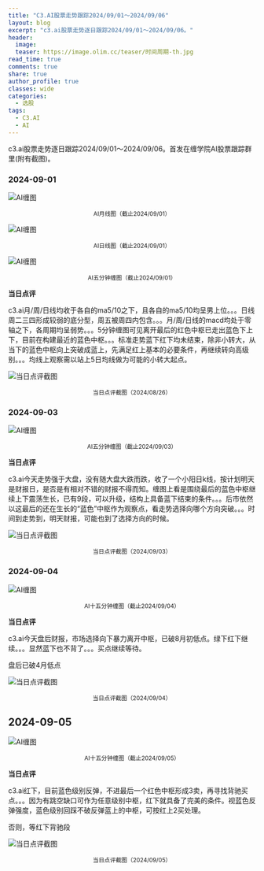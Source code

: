 ```yaml
---
title: "C3.AI股票走势跟踪2024/09/01～2024/09/06"
layout: blog
excerpt: "c3.ai股票走势逐日跟踪2024/09/01～2024/09/06。"
header:
  image: 
  teaser: https://image.olim.cc/teaser/时间周期-th.jpg
read_time: true
comments: true
share: true
author_profile: true
classes: wide
categories:
  - 选股
tags:
  - C3.AI
  - AI
---
```


c3.ai股票走势逐日跟踪2024/09/01～2024/09/06。首发在缠学院AI股票跟踪群里(附有截图)。

### 2024-09-01

![AI缠图](https://image.olim.cc/2024b/AI-20240901-m-j.png)
<small><center>AI月线图（截止2024/09/01）</center></small>

![AI缠图](https://image.olim.cc/2024b/AI-20240901-m5-c.png)
<small><center>AI日线图（截止2024/09/01）</center></small>

![AI缠图](https://image.olim.cc/2024b/AI-20240901-m5-c.png)
<small><center>AI五分钟缠图（截止2024/09/01）</center></small>

**当日点评**

c3.ai月/周/日线均收于各自的ma5/10之下，且各自的ma5/10均呈男上位。。。日线周二三四形成较弱的底分型，周五被周四内包含。。。月/周/日线的macd均处于零轴之下，各周期均呈弱势。。。5分钟缠图可见离开最后的红色中枢已走出蓝色下上下，目前在构建最近的蓝色中枢。。。标准走势蓝下红下均未结束，除非小转大，从当下的蓝色中枢向上突破成蓝上，先满足红上基本的必要条件，再继续转向高级别。。。均线上观察需以站上5日均线做为可能的小转大起点。

![当日点评截图](https://image.olim.cc/2024b/AI-20240901-comments-1.jpg)
<small><center>当日点评截图（2024/08/26）</center></small>

### 2024-09-03

![AI缠图](https://image.olim.cc/2024b/AI-20240903-m5-c.png)
<small><center>AI五分钟缠图（截止2024/09/03）</center></small>

**当日点评**

c3.ai今天走势强于大盘，没有随大盘大跌而跌，收了一个小阳日k线，按计划明天是财报日，是否是有相对不错的财报不得而知。缠图上看是围绕最后的蓝色中枢继续上下震荡生长，已有9段，可以升级，结构上具备蓝下结束的条件。。。后市依然以这最后的还在生长的“蓝色”中枢作为观察点，看走势选择向哪个方向突破。。。时间到走势到，明天财报，可能也到了选择方向的时候。

![当日点评截图](https://image.olim.cc/2024b/AI-20240903-comments-1.png)
<small><center>当日点评截图（2024/09/03）</center></small>

### 2024-09-04

![AI缠图](https://image.olim.cc/2024b/AI-20240904-m15-c.png)
<small><center>AI十五分钟缠图（截止2024/09/04）</center></small>

**当日点评**

c3.ai今天盘后财报，市场选择向下暴力离开中枢，已破8月初低点。绿下红下继续。。。显然蓝下也不背了。。。买点继续等待。

盘后已破4月低点

![当日点评截图](https://image.olim.cc/2024b/AI-20240904-comments-1.jpg)
<small><center>当日点评截图（2024/09/04）</center></small>

## 2024-09-05

![AI缠图](https://image.olim.cc/2024b/AI-20240905-m15-c.png)
<small><center>AI十五分钟缠图（截止2024/09/05）</center></small>

**当日点评**

c3.ai红下，目前蓝色级别反弹，不进最后一个红色中枢形成3卖，再寻找背驰买点。。。因为有跳空缺口可作为任意级别中枢，红下就具备了完美的条件。视蓝色反弹强度，蓝色级别回踩不破反弹蓝上的中枢，可按红上2买处理。

否则，等红下背驰段

![当日点评截图](https://image.olim.cc/2024b/AI-20240905-comments-1.jpg)
<small><center>当日点评截图（2024/09/05）</center></small>


